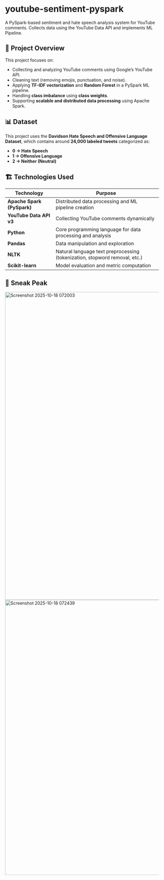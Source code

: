 # youtube-sentiment-pyspark

A PySpark-based sentiment and hate speech analysis system for YouTube comments. Collects data using the YouTube Data API and implements ML Pipeline.

## 🧠 Project Overview

This project focuses on:  
- Collecting and analyzing YouTube comments using Google’s YouTube API.  
- Cleaning text (removing emojis, punctuation, and noise).  
- Applying **TF-IDF vectorization** and **Random Forest** in a PySpark ML pipeline.  
- Handling **class imbalance** using **class weights**.  
- Supporting **scalable and distributed data processing** using Apache Spark.

## 📊 Dataset

This project uses the **Davidson Hate Speech and Offensive Language Dataset**, which contains around **24,000 labeled tweets** categorized as:
- **0 → Hate Speech**
- **1 → Offensive Language**
- **2 → Neither (Neutral)**

## 🏗️ Technologies Used  

| Technology | Purpose |
|-------------|----------|
| **Apache Spark (PySpark)** | Distributed data processing and ML pipeline creation |
| **YouTube Data API v3** | Collecting YouTube comments dynamically |
| **Python** | Core programming language for data processing and analysis |
| **Pandas** | Data manipulation and exploration |
| **NLTK** | Natural language text preprocessing (tokenization, stopword removal, etc.) |
| **Scikit-learn** | Model evaluation and metric computation |

## 📸 Sneak Peak
<img width="1920" height="1008" alt="Screenshot 2025-10-18 072003" src="https://github.com/user-attachments/assets/2a3a2173-3a13-46c5-9111-466a90f4ebfc" />

<img width="1920" height="901" alt="Screenshot 2025-10-18 072439" src="https://github.com/user-attachments/assets/26ff1c18-8f28-4a6c-8424-fe77d645aef2" />


